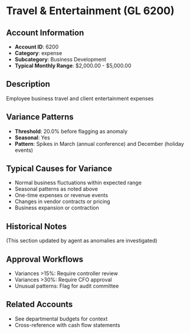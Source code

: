 # Travel & Entertainment (GL 6200)

## Account Information
- **Account ID**: 6200
- **Category**: expense
- **Subcategory**: Business Development
- **Typical Monthly Range**: $2,000.00 - $5,000.00

## Description
Employee business travel and client entertainment expenses

## Variance Patterns
- **Threshold**: 20.0% before flagging as anomaly
- **Seasonal**: Yes
- **Pattern**: Spikes in March (annual conference) and December (holiday events)

## Typical Causes for Variance
- Normal business fluctuations within expected range
- Seasonal patterns as noted above
- One-time expenses or revenue events
- Changes in vendor contracts or pricing
- Business expansion or contraction

## Historical Notes
(This section updated by agent as anomalies are investigated)

## Approval Workflows
- Variances >15%: Require controller review
- Variances >30%: Require CFO approval
- Unusual patterns: Flag for audit committee

## Related Accounts
- See departmental budgets for context
- Cross-reference with cash flow statements

